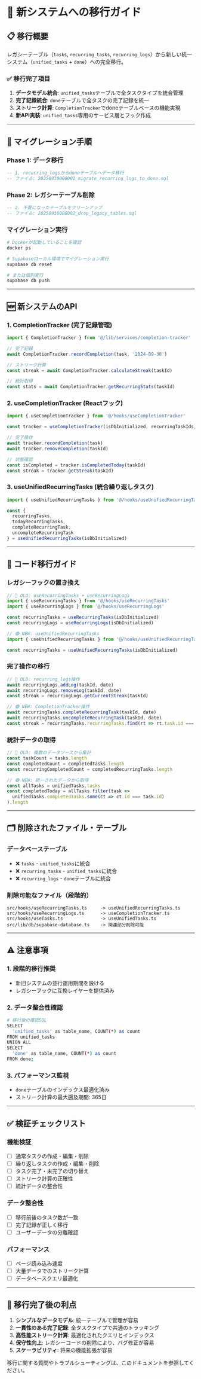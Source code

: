 # 🚀 新システムへの移行ガイド

## 📋 移行概要

レガシーテーブル（`tasks`, `recurring_tasks`, `recurring_logs`）から新しい統一システム（`unified_tasks` + `done`）への完全移行。

### ✅ 移行完了項目

1. **データモデル統合**: `unified_tasks`テーブルで全タスクタイプを統合管理
2. **完了記録統合**: `done`テーブルで全タスクの完了記録を統一
3. **ストリーク計算**: `CompletionTracker`でdoneテーブルベースの機能実現
4. **新API実装**: `unified_tasks`専用のサービス層とフック作成

---

## 🔄 マイグレーション手順

### Phase 1: データ移行

```sql
-- 1. recurring_logsからdoneテーブルへデータ移行
-- ファイル: 20250930000001_migrate_recurring_logs_to_done.sql
```

### Phase 2: レガシーテーブル削除

```sql
-- 2. 不要になったテーブルをクリーンアップ
-- ファイル: 20250930000002_drop_legacy_tables.sql
```

### マイグレーション実行

```bash
# Dockerが起動していることを確認
docker ps

# Supabaseローカル環境でマイグレーション実行
supabase db reset

# または個別実行
supabase db push
```

---

## 🆕 新システムのAPI

### 1. CompletionTracker (完了記録管理)

```typescript
import { CompletionTracker } from '@/lib/services/completion-tracker'

// 完了記録
await CompletionTracker.recordCompletion(task, '2024-09-30')

// ストリーク計算
const streak = await CompletionTracker.calculateStreak(taskId)

// 統計取得
const stats = await CompletionTracker.getRecurringStats(taskId)
```

### 2. useCompletionTracker (Reactフック)

```typescript
import { useCompletionTracker } from '@/hooks/useCompletionTracker'

const tracker = useCompletionTracker(isDbInitialized, recurringTaskIds)

// 完了操作
await tracker.recordCompletion(task)
await tracker.removeCompletion(taskId)

// 状態確認
const isCompleted = tracker.isCompletedToday(taskId)
const streak = tracker.getStreak(taskId)
```

### 3. useUnifiedRecurringTasks (統合繰り返しタスク)

```typescript
import { useUnifiedRecurringTasks } from '@/hooks/useUnifiedRecurringTasks'

const {
  recurringTasks,
  todayRecurringTasks,
  completeRecurringTask,
  uncompleteRecurringTask
} = useUnifiedRecurringTasks(isDbInitialized)
```

---

## 🔄 コード移行ガイド

### レガシーフックの置き換え

```typescript
// 🔴 OLD: useRecurringTasks + useRecurringLogs
import { useRecurringTasks } from '@/hooks/useRecurringTasks'
import { useRecurringLogs } from '@/hooks/useRecurringLogs'

const recurringTasks = useRecurringTasks(isDbInitialized)
const recurringLogs = useRecurringLogs(isDbInitialized)

// 🟢 NEW: useUnifiedRecurringTasks
import { useUnifiedRecurringTasks } from '@/hooks/useUnifiedRecurringTasks'

const recurringTasks = useUnifiedRecurringTasks(isDbInitialized)
```

### 完了操作の移行

```typescript
// 🔴 OLD: recurring_logs操作
await recurringLogs.addLog(taskId, date)
await recurringLogs.removeLog(taskId, date)
const streak = recurringLogs.getCurrentStreak(taskId)

// 🟢 NEW: CompletionTracker操作
await recurringTasks.completeRecurringTask(taskId, date)
await recurringTasks.uncompleteRecurringTask(taskId, date)
const streak = recurringTasks.recurringTasks.find(rt => rt.task.id === taskId)?.currentStreak || 0
```

### 統計データの取得

```typescript
// 🔴 OLD: 複数のデータソースから集計
const taskCount = tasks.length
const completedCount = completedTasks.length
const recurringCompletedCount = completedRecurringTasks.length

// 🟢 NEW: 統一されたデータから取得
const allTasks = unifiedTasks.tasks
const completedToday = allTasks.filter(task =>
  unifiedTasks.completedTasks.some(ct => ct.id === task.id)
).length
```

---

## 🗂️ 削除されたファイル・テーブル

### データベーステーブル
- ❌ `tasks` - `unified_tasks`に統合
- ❌ `recurring_tasks` - `unified_tasks`に統合
- ❌ `recurring_logs` - `done`テーブルに統合

### 削除可能なファイル（段階的）
```
src/hooks/useRecurringTasks.ts     -> useUnifiedRecurringTasks.ts
src/hooks/useRecurringLogs.ts      -> useCompletionTracker.ts
src/hooks/useTasks.ts              -> useUnifiedTasks.ts
src/lib/db/supabase-database.ts    -> 関連部分削除可能
```

---

## ⚠️ 注意事項

### 1. 段階的移行推奨
- 新旧システムの並行運用期間を設ける
- レガシーフックに互換レイヤーを提供済み

### 2. データ整合性確認
```bash
# 移行後の確認SQL
SELECT
  'unified_tasks' as table_name, COUNT(*) as count
FROM unified_tasks
UNION ALL
SELECT
  'done' as table_name, COUNT(*) as count
FROM done;
```

### 3. パフォーマンス監視
- `done`テーブルのインデックス最適化済み
- ストリーク計算の最大遡及期間: 365日

---

## ✅ 検証チェックリスト

### 機能検証
- [ ] 通常タスクの作成・編集・削除
- [ ] 繰り返しタスクの作成・編集・削除
- [ ] タスク完了・未完了の切り替え
- [ ] ストリーク計算の正確性
- [ ] 統計データの整合性

### データ整合性
- [ ] 移行前後のタスク数が一致
- [ ] 完了記録が正しく移行
- [ ] ユーザーデータの分離確認

### パフォーマンス
- [ ] ページ読み込み速度
- [ ] 大量データでのストリーク計算
- [ ] データベースクエリ最適化

---

## 🎉 移行完了後の利点

1. **シンプルなデータモデル**: 統一テーブルで管理が容易
2. **一貫性のある完了記録**: 全タスクタイプで共通のトラッキング
3. **高性能ストリーク計算**: 最適化されたクエリとインデックス
4. **保守性向上**: レガシーコードの削除により、バグ修正が容易
5. **スケーラビリティ**: 将来の機能拡張が容易

移行に関する質問やトラブルシューティングは、このドキュメントを参照してください。